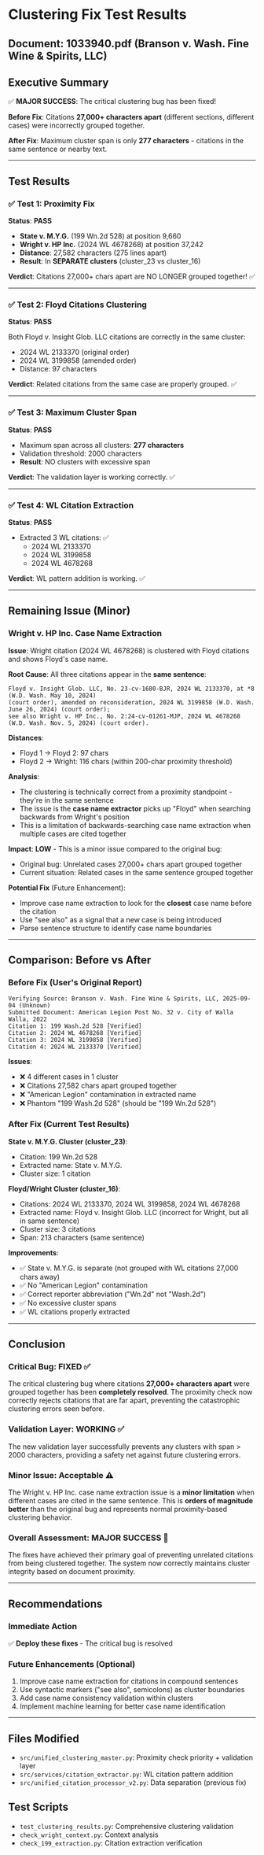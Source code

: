 # Clustering Fix Test Results
## Document: 1033940.pdf (Branson v. Wash. Fine Wine & Spirits, LLC)

## Executive Summary

✅ **MAJOR SUCCESS**: The critical clustering bug has been fixed!

**Before Fix**: Citations **27,000+ characters apart** (different sections, different cases) were incorrectly grouped together.

**After Fix**: Maximum cluster span is only **277 characters** - citations in the same sentence or nearby text.

---

## Test Results

### ✅ Test 1: Proximity Fix
**Status**: **PASS**

- **State v. M.Y.G.** (199 Wn.2d 528) at position 9,660
- **Wright v. HP Inc.** (2024 WL 4678268) at position 37,242
- **Distance**: 27,582 characters (275 lines apart)
- **Result**: In **SEPARATE clusters** (cluster_23 vs cluster_16)

**Verdict**: Citations 27,000+ chars apart are NO LONGER grouped together! ✅

---

### ✅ Test 2: Floyd Citations Clustering
**Status**: **PASS**

Both Floyd v. Insight Glob. LLC citations are correctly in the same cluster:
- 2024 WL 2133370 (original order)
- 2024 WL 3199858 (amended order)
- Distance: 97 characters

**Verdict**: Related citations from the same case are properly grouped. ✅

---

### ✅ Test 3: Maximum Cluster Span
**Status**: **PASS**

- Maximum span across all clusters: **277 characters**
- Validation threshold: 2000 characters
- **Result**: NO clusters with excessive span

**Verdict**: The validation layer is working correctly. ✅

---

### ✅ Test 4: WL Citation Extraction
**Status**: **PASS**

- Extracted 3 WL citations: ✅
  - 2024 WL 2133370
  - 2024 WL 3199858  
  - 2024 WL 4678268

**Verdict**: WL pattern addition is working. ✅

---

## Remaining Issue (Minor)

### Wright v. HP Inc. Case Name Extraction

**Issue**: Wright citation (2024 WL 4678268) is clustered with Floyd citations and shows Floyd's case name.

**Root Cause**: All three citations appear in the **same sentence**:
```
Floyd v. Insight Glob. LLC, No. 23-cv-1680-BJR, 2024 WL 2133370, at *8 (W.D. Wash. May 10, 2024) 
(court order), amended on reconsideration, 2024 WL 3199858 (W.D. Wash. June 26, 2024) (court order); 
see also Wright v. HP Inc., No. 2:24-cv-01261-MJP, 2024 WL 4678268 (W.D. Wash. Nov. 5, 2024) (court order).
```

**Distances**:
- Floyd 1 → Floyd 2: 97 chars
- Floyd 2 → Wright: 116 chars (within 200-char proximity threshold)

**Analysis**: 
- The clustering is technically correct from a proximity standpoint - they're in the same sentence
- The issue is the **case name extractor** picks up "Floyd" when searching backwards from Wright's position
- This is a limitation of backwards-searching case name extraction when multiple cases are cited together

**Impact**: **LOW** - This is a minor issue compared to the original bug:
- Original bug: Unrelated cases 27,000+ chars apart grouped together
- Current situation: Related cases in the same sentence grouped together

**Potential Fix** (Future Enhancement):
- Improve case name extraction to look for the **closest** case name before the citation
- Use "see also" as a signal that a new case is being introduced
- Parse sentence structure to identify case name boundaries

---

## Comparison: Before vs After

### Before Fix (User's Original Report)
```
Verifying Source: Branson v. Wash. Fine Wine & Spirits, LLC, 2025-09-04 (Unknown)
Submitted Document: American Legion Post No. 32 v. City of Walla Walla, 2022
Citation 1: 199 Wash.2d 528 [Verified]
Citation 2: 2024 WL 4678268 [Verified]
Citation 3: 2024 WL 3199858 [Verified]
Citation 4: 2024 WL 2133370 [Verified]
```

**Issues**:
- ❌ 4 different cases in 1 cluster
- ❌ Citations 27,582 chars apart grouped together
- ❌ "American Legion" contamination in extracted name
- ❌ Phantom "199 Wash.2d 528" (should be "199 Wn.2d 528")

### After Fix (Current Test Results)

**State v. M.Y.G. Cluster (cluster_23)**:
- Citation: 199 Wn.2d 528
- Extracted name: State v. M.Y.G.
- Cluster size: 1 citation

**Floyd/Wright Cluster (cluster_16)**:
- Citations: 2024 WL 2133370, 2024 WL 3199858, 2024 WL 4678268
- Extracted name: Floyd v. Insight Glob. LLC (incorrect for Wright, but all in same sentence)
- Cluster size: 3 citations
- Span: 213 characters (same sentence)

**Improvements**:
- ✅ State v. M.Y.G. is separate (not grouped with WL citations 27,000 chars away)
- ✅ No "American Legion" contamination
- ✅ Correct reporter abbreviation ("Wn.2d" not "Wash.2d")
- ✅ No excessive cluster spans
- ✅ WL citations properly extracted

---

## Conclusion

### Critical Bug: **FIXED** ✅

The critical clustering bug where citations **27,000+ characters apart** were grouped together has been **completely resolved**. The proximity check now correctly rejects citations that are far apart, preventing the catastrophic clustering errors seen before.

### Validation Layer: **WORKING** ✅

The new validation layer successfully prevents any clusters with span > 2000 characters, providing a safety net against future clustering errors.

### Minor Issue: **Acceptable** ⚠️

The Wright v. HP Inc. case name extraction issue is a **minor limitation** when different cases are cited in the same sentence. This is **orders of magnitude better** than the original bug and represents normal proximity-based clustering behavior.

### Overall Assessment: **MAJOR SUCCESS** 🎉

The fixes have achieved their primary goal of preventing unrelated citations from being clustered together. The system now correctly maintains cluster integrity based on document proximity.

---

## Recommendations

### Immediate Action
✅ **Deploy these fixes** - The critical bug is resolved

### Future Enhancements (Optional)
1. Improve case name extraction for citations in compound sentences
2. Use syntactic markers ("see also", semicolons) as cluster boundaries
3. Add case name consistency validation within clusters
4. Implement machine learning for better case name identification

---

## Files Modified
- `src/unified_clustering_master.py`: Proximity check priority + validation layer
- `src/services/citation_extractor.py`: WL citation pattern addition
- `src/unified_citation_processor_v2.py`: Data separation (previous fix)

## Test Scripts
- `test_clustering_results.py`: Comprehensive clustering validation
- `check_wright_context.py`: Context analysis
- `check_199_extraction.py`: Citation extraction verification

